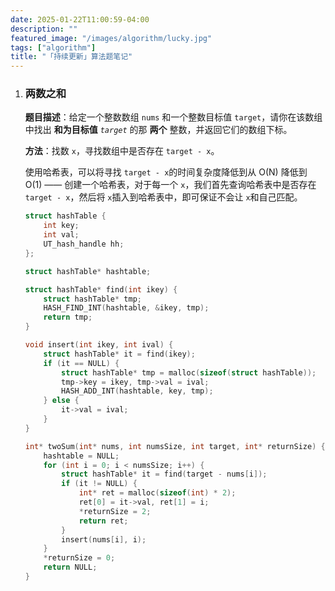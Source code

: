 ```yaml
---
date: 2025-01-22T11:00:59-04:00
description: ""
featured_image: "/images/algorithm/lucky.jpg"
tags: ["algorithm"]
title: "「持续更新」算法题笔记"
---
```


1. ### 两数之和

   **题目描述**：给定一个整数数组 `nums` 和一个整数目标值 `target`，请你在该数组中找出 **和为目标值** *`target`* 的那 **两个** 整数，并返回它们的数组下标。

   **方法**：找数 `x`，寻找数组中是否存在 `target - x`。

   使用哈希表，可以将寻找 `target - x`的时间复杂度降低到从 O(N) 降低到 O(1) —— 创建一个哈希表，对于每一个 `x`，我们首先查询哈希表中是否存在 `target - x`，然后将 `x`插入到哈希表中，即可保证不会让 `x`和自己匹配。

   ```c
   struct hashTable {
       int key;
       int val;
       UT_hash_handle hh;
   };
   
   struct hashTable* hashtable;
   
   struct hashTable* find(int ikey) {
       struct hashTable* tmp;
       HASH_FIND_INT(hashtable, &ikey, tmp);
       return tmp;
   }
   
   void insert(int ikey, int ival) {
       struct hashTable* it = find(ikey);
       if (it == NULL) {
           struct hashTable* tmp = malloc(sizeof(struct hashTable));
           tmp->key = ikey, tmp->val = ival;
           HASH_ADD_INT(hashtable, key, tmp);
       } else {
           it->val = ival;
       }
   }
   
   int* twoSum(int* nums, int numsSize, int target, int* returnSize) {
       hashtable = NULL;
       for (int i = 0; i < numsSize; i++) {
           struct hashTable* it = find(target - nums[i]);
           if (it != NULL) {
               int* ret = malloc(sizeof(int) * 2);
               ret[0] = it->val, ret[1] = i;
               *returnSize = 2;
               return ret;
           }
           insert(nums[i], i);
       }
       *returnSize = 0;
       return NULL;
   }
   ```

   





